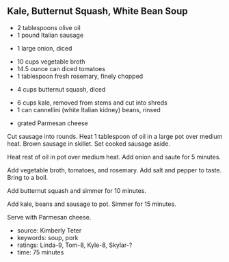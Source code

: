 Kale, Butternut Squash, White Bean Soup
---------------------------------------

- 2 tablespoons olive oil
- 1 pound Italian sausage
<!-- -->
- 1 large onion, diced
<!-- -->
- 10 cups vegetable broth
- 14.5 ounce can diced tomatoes
- 1 tablespoon fresh rosemary, finely chopped
<!-- -->
- 4 cups butternut squash, diced
<!-- -->
- 6 cups kale, removed from stems and cut into shreds
- 1 can cannellini (white Italian kidney) beans, rinsed
<!-- -->
- grated Parmesan cheese

Cut sausage into rounds.  Heat 1 tablespoon of oil in a large pot over
medium heat.  Brown sausage in skillet.  Set cooked sausage aside.

Heat rest of oil in pot over medium heat.  Add onion and saute for 5
minutes.

Add vegetable broth, tomatoes, and rosemary.  Add salt and pepper to
taste.  Bring to a boil.

Add butternut squash and simmer for 10 minutes.

Add kale, beans and sausage to pot.  Simmer for 15 minutes.

Serve with Parmesan cheese.

- source: Kimberly Teter
- keywords: soup, pork
- ratings: Linda-9, Tom-8, Kyle-8, Skylar-?
- time: 75 minutes
